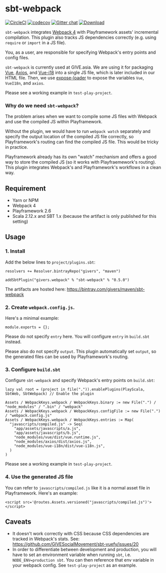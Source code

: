 sbt-webpack
=============

[![CircleCI](https://circleci.com/gh/GIVESocialMovement/sbt-webpack/tree/master.svg?style=shield)](https://circleci.com/gh/GIVESocialMovement/sbt-webpack/tree/master)
[![codecov](https://codecov.io/gh/GIVESocialMovement/sbt-webpack/branch/master/graph/badge.svg)](https://codecov.io/gh/GIVESocialMovement/sbt-webpack)
[![Gitter chat](https://badges.gitter.im/GIVE-asia/gitter.png)](https://gitter.im/GIVE-asia/Lobby)
[ ![Download](https://api.bintray.com/packages/givers/maven/sbt-webpack/images/download.svg) ](https://bintray.com/givers/maven/sbt-webpack/_latestVersion)

`sbt-webpack` integrates [Webpack 4](https://webpack.js.org) with Playframework assets' incremental compilation. 
This plugin also tracks JS dependencies correctly (e.g. using `require` or `import` in a JS file).

You, as a user, are responsible for specifying Webpack's entry points and config files.

`sbt-webpack` is currently used at GIVE.asia. We are using it for packaging [Vue](https://vuejs.org), [Axios](https://github.com/axios/axios), and [Vue-i18](https://github.com/kazupon/vue-i18n) into a single JS file, which is later included in our HTML file. Then, we use [expose-loader](https://github.com/webpack-contrib/expose-loader) to expose the variables `Vue`, `VueI18n`, and `axios`.
 
Please see a working example in `test-play-project`.


### Why do we need `sbt-webpack`?

The problem arises when we want to compile some JS files with Webpack and use the compiled JS within Playframework.

Without the plugin, we would have to run `webpack watch` separately and specify the output location of the compiled JS file correctly, so Playframework's routing can find the compiled JS file. This would be tricky in practice.

Playframework already has its own "watch" mechanism and offers a good way to store the compiled JS (so it works with Playfraemework's routing). This plugin integrates Webpack's and Playframework's workflows in a clean way.

 
Requirement
------------

* Yarn or NPM
* Webpack 4
* Playframework 2.6
* Scala 2.12.x and SBT 1.x (because the artifact is only published for this setting)
 
 
Usage
------

### 1. Install

Add the below lines to `project/plugins.sbt`:

```
resolvers += Resolver.bintrayRepo("givers", "maven")

addSbtPlugin("givers.webpack" % "sbt-webpack" % "0.5.0")
```

The artifacts are hosted here: https://bintray.com/givers/maven/sbt-webpack


### 2. Create `webpack.config.js`.

Here's a minimal example:

```
module.exports = {};
```

Please do not specify `entry` here. You will configure `entry` in `build.sbt` instead. 

Please also do not specify `output`. This plugin automatically set `output`, so the generated files can be used by Playframework's routing.


### 3. Configure `build.sbt`

Configure `sbt-webpack` and specify Webpack's entry points on `build.sbt`:

```
lazy val root = (project in file(".")).enablePlugins(PlayScala, SbtWeb, SbtWebpack) // Enable the plugin

Assets / WebpackKeys.webpack / WebpackKeys.binary := new File(".") / "node_modules" / ".bin" / "webpack"
Assets / WebpackKeys.webpack / WebpackKeys.configFile := new File(".") / "webpack.config.js"
Assets / WebpackKeys.webpack / WebpackKeys.entries := Map(
  "javascripts/compiled.js" -> Seq(
    "app/assets/javascripts/a.js",
    "app/assets/javascripts/b.js",
    "node_modules/vue/dist/vue.runtime.js",
    "node_modules/axios/dist/axios.js",
    "node_modules/vue-i18n/dist/vue-i18n.js",
  )
)
```

Please see a working example in `test-play-project`.


### 4. Use the generated JS file

You can refer to `javascripts/compiled.js` like it is a normal asset file in Playframework. Here's an example:

```
<script src='@routes.Assets.versioned("javascripts/compiled.js")'></script>
```


Caveats
--------

* It doesn't work correctly with CSS because CSS dependencies are tracked in Webpack's stats. See: https://github.com/GIVESocialMovement/sbt-vuefy/issues/20
* In order to differentiate between development and production, you will have to set an environment variable when running `sbt`, i.e. `NODE_ENV=production sbt`. You can then reference that env variable in your webpack config. See `test-play-project` as an example.
